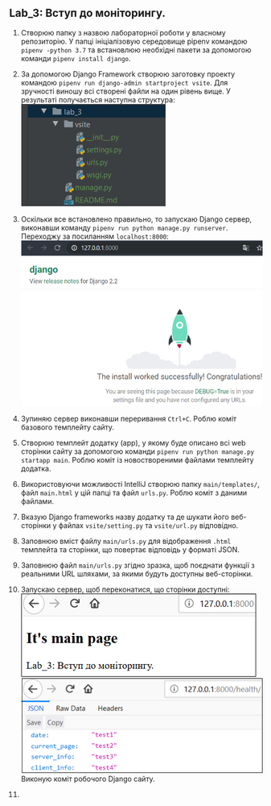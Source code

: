 Lab_3: Вступ до моніторингу.
-
1. Створюю папку з назвою лабораторної роботи у власному репозиторію. У папці ініціалізовую середовище pipenv командою `pipenv -python 3.7` та встановлюю необхідні пакети за допомогою команди `pipenv install django`.
2. За допомогою Django Framework створюю заготовку проекту командою `pipenv run django-admin startproject vsite`. Для зручності виношу всі створені файли на один рівень вище. У результаті получається наступна структура:  
![image](https://github.com/Vetal-V/IK-31-Vrublevskyi/blob/master/lab_3/img/1.png)

3. Оскільки все встановлено правильно, то запускаю Django сервер, виконавши команду `pipenv run python manage.py runserver`. Переходжу за посиланням `localhost:8000`:
![image](https://github.com/Vetal-V/IK-31-Vrublevskyi/blob/master/lab_3/img/2.png)

4. Зупиняю сервер виконавши переривання `Ctrl+C`. Роблю коміт базового темплейту сайту.
5. Створюю темплейт додатку (app), у якому буде описано всі web сторінки сайту за допомогою команди `pipenv run python manage.py startapp main`. Роблю коміт із новоствореними файлами темплейту додатка.
6. Використовуючи можливості IntelliJ створюю папку `main/templates/`, файл `main.html` у цій папці та файл `urls.py`. Роблю коміт з даними файлами.
7. Вказую Django frameworks назву додатку та де шукати його веб-сторінки у файлах `vsite/setting.py` та `vsite/url.py` відповідно.
8. Заповнюю вміст файлу `main/urls.py` для відображення `.html` темплейта та сторінки, що повертає відповідь у форматі JSON.
9. Заповнюю файл `main/urls.py` згідно зразка, щоб поєднати функції з реальними URL шляхами, за якими будуть доступны веб-сторінки.
10. Запускаю сервер, щоб переконатися, що сторінки доступні:
![image](https://github.com/Vetal-V/IK-31-Vrublevskyi/blob/master/lab_3/img/3.png)
![image](https://github.com/Vetal-V/IK-31-Vrublevskyi/blob/master/lab_3/img/4.png)
Виконую коміт робочого Django сайту. 
11.